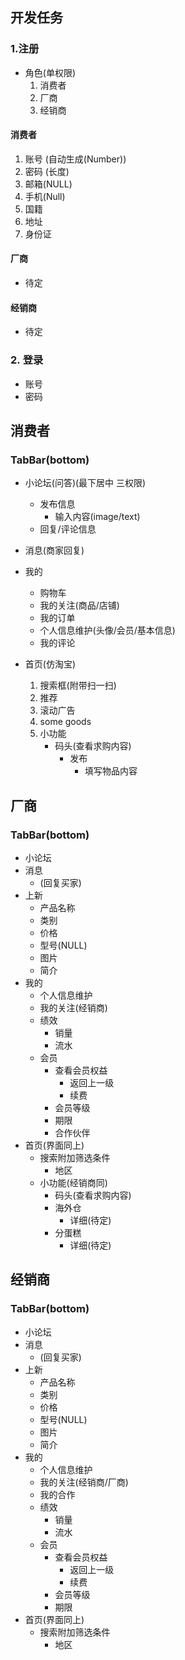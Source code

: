 
## 开发任务
### 1.注册
   * 角色(单权限)
      1. 消费者
      2. 厂商
      3. 经销商
#### 消费者
 1. 账号 (自动生成(Number))
 2. 密码 (长度)
 3. 邮箱(NULL)
 4. 手机(Null)
 5. 国籍
 6. 地址
 7. 身份证
#### 厂商
* 待定
#### 经销商
* 待定

### 2.&nbsp;登录
* 账号
* 密码

## 消费者
### TabBar(bottom)
* 小论坛(问答)(最下居中 三权限)
    * 发布信息
      *  输入内容(image/text)
   *  回复/评论信息
* 消息(商家回复)

* 我的
  * 购物车
  * 我的关注(商品/店铺) 
  * 我的订单
  * 个人信息维护(头像/会员/基本信息)
  * 我的评论
* 首页(仿淘宝)
    1. 搜索框(附带扫一扫)
    2. 推荐
    3. 滚动广告
    4.  some goods
    5.  小功能 
         * 码头(查看求购内容)
            * 发布
                * 填写物品内容

## 厂商
### TabBar(bottom)
* 小论坛
* 消息
  * (回复买家)
* 上新
  * 产品名称
  * 类别
  * 价格
  * 型号(NULL)
  * 图片
  * 简介
* 我的
  * 个人信息维护
  * 我的关注(经销商)
  * 绩效
    * 销量
    * 流水
  * 会员
    * 查看会员权益
      * 返回上一级
      * 续费
    * 会员等级
    * 期限
    * 合作伙伴
* 首页(界面同上)
  * 搜索附加筛选条件
    * 地区
  * 小功能(经销商同)
    * 码头(查看求购内容)
    * 海外仓
      * 详细(待定)
    * 分蛋糕
       * 详细(待定)
## 经销商
### TabBar(bottom)
* 小论坛
* 消息
  * (回复买家)
* 上新
  * 产品名称
  * 类别
  * 价格
  * 型号(NULL)
  * 图片
  * 简介
* 我的
  * 个人信息维护
  * 我的关注(经销商/厂商)
  * 我的合作
  * 绩效
    * 销量
    * 流水
  * 会员
    * 查看会员权益
      * 返回上一级
      * 续费
    * 会员等级
    * 期限
* 首页(界面同上)
  * 搜索附加筛选条件
    * 地区

    


